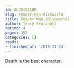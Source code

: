 ```yaml
---
id: OL7815510M
slug: reaper-man-discworld-
title: Reaper Man (Discworld)
author: Terry Pratchett
rating: 4
pages: 352
categories: []
reads:
- finished_at: '2015-11-24'
---
```

Death is the best character.

